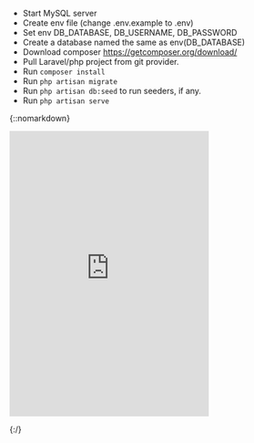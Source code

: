 - Start MySQL server
- Create env file (change .env.example to .env)
- Set env DB_DATABASE, DB_USERNAME, DB_PASSWORD
- Create a database named the same as env(DB_DATABASE)
- Download composer https://getcomposer.org/download/
- Pull Laravel/php project from git provider.
- Run `composer install`
- Run `php artisan migrate`
- Run `php artisan db:seed` to run seeders, if any.
- Run `php artisan serve`

{::nomarkdown}

<iframe src="https://discordapp.com/widget?id=488059421977739264&theme=dark" width="350" height="500" allowtransparency="true" frameborder="0"></iframe>

{:/}